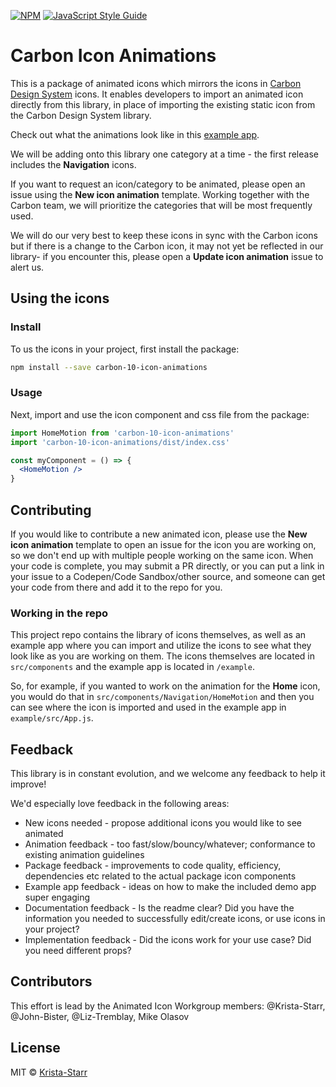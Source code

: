 [![NPM](https://img.shields.io/npm/v/carbon-10-icon-animations.svg)](https://www.npmjs.com/package/carbon-10-icon-animations) [![JavaScript Style Guide](https://img.shields.io/badge/code_style-standard-brightgreen.svg)](https://standardjs.com)

# Carbon Icon Animations

This is a package of animated icons which mirrors the icons in [Carbon Design System](https://carbondesignsystem.com/guidelines/icons/library/) icons.
It enables developers to import an animated icon directly from this library, in place of importing the existing static icon from the Carbon Design System library. 

Check out what the animations look like in this [example app](https://pages.github.ibm.com/Krista-Starr/carbon-10-icon-animations/).

We will be adding onto this library one category at a time - the first release includes the **Navigation** icons.  

If you want to request an icon/category to be animated, please open an issue using the **New icon animation** template.  Working together with the Carbon team, we will prioritize the categories that will be most frequently used. 

We will do our very best to keep these icons in sync with the Carbon icons but if there is a change to the Carbon icon, it may not yet be reflected in our library- if you encounter this, please open a **Update icon animation** issue to alert us.  


## Using the icons

### Install
To us the icons in your project, first install the package: 

```bash
npm install --save carbon-10-icon-animations
```

### Usage

Next, import and use the icon component and css file from the package:

```jsx
import HomeMotion from 'carbon-10-icon-animations'
import 'carbon-10-icon-animations/dist/index.css'

const myComponent = () => {
  <HomeMotion />
}
```


## Contributing
If you would like to contribute a new animated icon, please use the **New icon animation** template to open an issue for the icon you are working on, so we don't end up with multiple people working on the same icon.  When your code is complete, you may submit a PR directly, or you can put a link in your issue to a Codepen/Code Sandbox/other source, and someone can get your code from there and add it to the repo for you. 


### Working in the repo
This project repo contains the library of icons themselves, as well as an example app where you can import and utilize the icons to see what they look like as you are working on them.  The icons themselves are located in `src/components` and the example app is located in `/example`.  

So, for example, if you wanted to work on the animation for the **Home** icon, you would do that in `src/components/Navigation/HomeMotion` and then you can see where the icon is imported and used in the example app in `example/src/App.js`. 


## Feedback
This library is in constant evolution, and we welcome any feedback to help it improve! 

We'd especially love feedback in the following areas:
- New icons needed - propose additional icons you would like to see animated
- Animation feedback - too fast/slow/bouncy/whatever; conformance to existing animation guidelines
- Package feedback - improvements to code quality, efficiency, dependencies etc related to the actual package icon components
- Example app feedback - ideas on how to make the included demo app super engaging 
- Documentation feedback - Is the readme clear? Did you have the information you needed to successfully edit/create icons, or use icons in your project?
- Implementation feedback - Did the icons work for your use case? Did you need different props? 

## Contributors
This effort is lead by the Animated Icon Workgroup members: @Krista-Starr, @John-Bister, @Liz-Tremblay, Mike Olasov

## License

MIT © [Krista-Starr](https://github.com/Krista-Starr)
